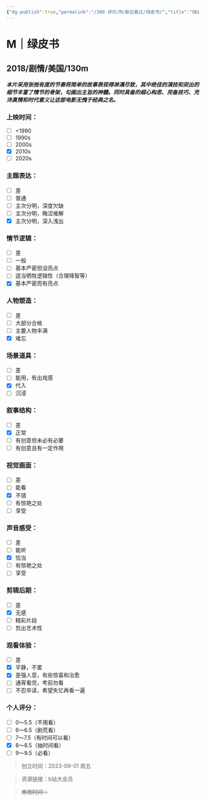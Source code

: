 ```yaml
---
{"dg-publish":true,"permalink":"/300 评价/M/新近看过/绿皮书/","title":"绿皮书","tags":["M","剧情"],"created":"2024-01-25T18:45:04.000+08:00","updated":"2024-01-25T18:45:04.000+08:00"}
---
```



# M｜绿皮书
## 2018/剧情/美国/130m
***本片采用张弛有度的节奏将简单的故事表现得淋漓尽致，其中绝佳的演技和突出的细节丰富了情节的骨架，勾画出主旨的神髓。同时具备的细心构思、完备技巧、充沛真情和时代意义让这部电影无愧于经典之名。***
### 上映时间：
- [ ] <1990
- [ ] 1990s
- [ ] 2000s
- [x] 2010s
- [ ] 2020s
### 主题表达：
- [ ] 差
- [ ] 普通
- [ ] 主次分明，深度欠缺
- [ ] 主次分明，晦涩难解
- [x] 主次分明，深入浅出
### 情节逻辑：
- [ ] 差
- [ ] 一般
- [ ] 基本严密但没亮点
- [ ] 适当牺牲逻辑性（合理降智等）
- [x] 基本严密而有亮点
### 人物塑造：
- [ ] 差
- [ ] 大部分合格
- [ ] 主要人物丰满
- [x] 难忘
### 场景道具：
- [ ] 差
- [ ] 能用，有出戏感
- [x] 代入
- [ ] 沉浸
### 叙事结构：
- [ ] 差
- [x] 正常
- [ ] 有创意但未必有必要
- [ ] 有创意且有一定作用
### 视觉画面：
- [ ] 差
- [ ] 能看
- [x] 不错
- [ ] 有惊艳之处
- [ ] 享受
### 声音感受：
- [ ] 差
- [ ] 能听
- [x] 恰当
- [ ] 有惊艳之处
- [ ] 享受
### 剪辑后期：
- [ ] 差
- [x] 无感
- [ ] 精彩片段
- [ ] 剪出艺术性
### 观看体验：
- [ ] 差
- [x] 平静，不累
- [x] 差强人意，有些惊喜和治愈
- [ ] 通宵看完，考前勿看
- [ ] 不忍卒读，希望失忆再看一遍
### 个人评分：
- [ ] 0～5.5（不用看）
- [ ] 6～6.5（剧荒看）
- [ ] 7～7.5（有时间可以看）
- [x] 8～8.5（抽时间看）
- [ ] 9～9.5（必看）

>创立时间：2023-09-01 周五

>资源链接：b站大会员

>~~修改时间：~~



